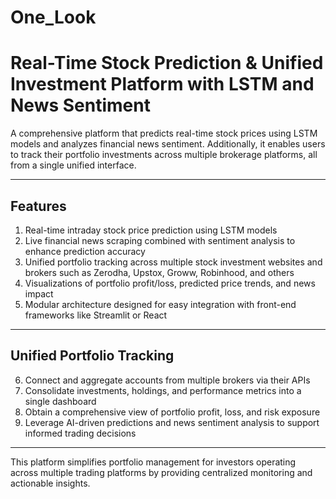 # One_Look
# Real-Time Stock Prediction & Unified Investment Platform with LSTM and News Sentiment

A comprehensive platform that predicts real-time stock prices using LSTM models and analyzes financial news sentiment. Additionally, it enables users to track their portfolio investments across multiple brokerage platforms, all from a single unified interface.

---

## Features

1. Real-time intraday stock price prediction using LSTM models  
2. Live financial news scraping combined with sentiment analysis to enhance prediction accuracy  
3. Unified portfolio tracking across multiple stock investment websites and brokers such as Zerodha, Upstox, Groww, Robinhood, and others  
4. Visualizations of portfolio profit/loss, predicted price trends, and news impact  
5. Modular architecture designed for easy integration with front-end frameworks like Streamlit or React  

---

## Unified Portfolio Tracking

6. Connect and aggregate accounts from multiple brokers via their APIs  
7. Consolidate investments, holdings, and performance metrics into a single dashboard  
8. Obtain a comprehensive view of portfolio profit, loss, and risk exposure  
9. Leverage AI-driven predictions and news sentiment analysis to support informed trading decisions  

---

This platform simplifies portfolio management for investors operating across multiple trading platforms by providing centralized monitoring and actionable insights.


